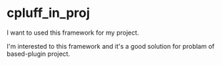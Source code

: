 # cpluff_in_proj
I want to used this framework for my project.

I'm interested to this framework and it's a good solution for problam of based-plugin project.

